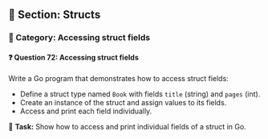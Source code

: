 ## 📘 Section: Structs  
### 🔹 Category: Accessing struct fields  
#### ❓ Question 72: Accessing struct fields

Write a Go program that demonstrates how to access struct fields:

- Define a struct type named `Book` with fields `title` (string) and `pages` (int).
- Create an instance of the struct and assign values to its fields.
- Access and print each field individually.

🔧 **Task:** Show how to access and print individual fields of a struct in Go.
